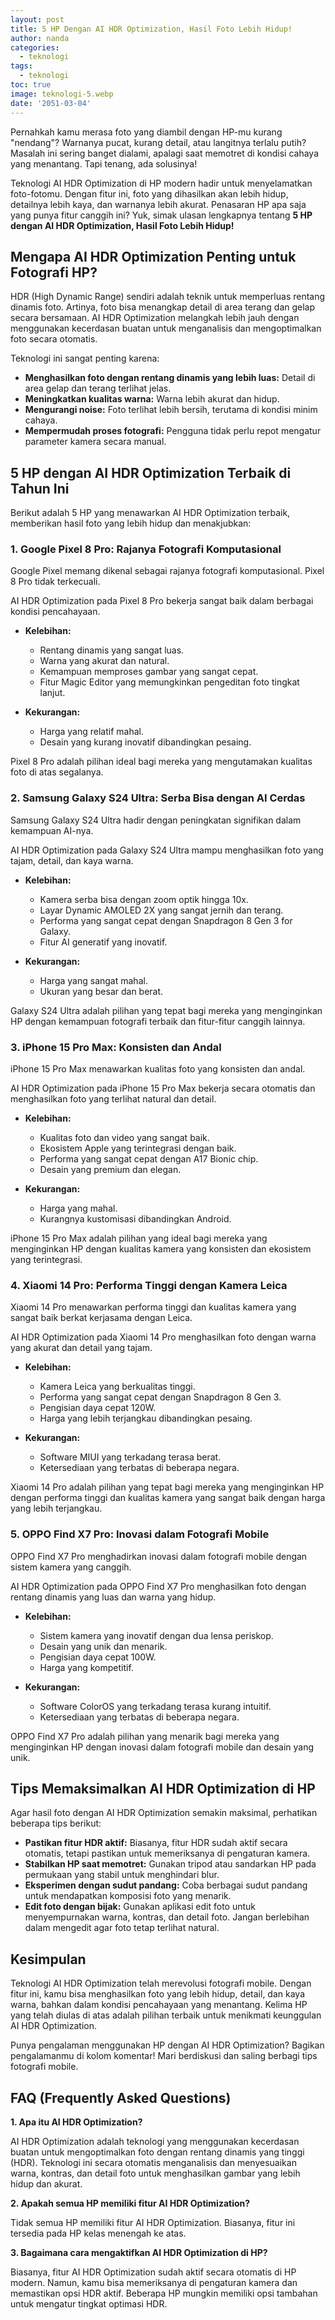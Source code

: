 ```yaml
---
layout: post
title: 5 HP Dengan AI HDR Optimization, Hasil Foto Lebih Hidup!
author: nanda
categories:
  - teknologi
tags:
  - teknologi
toc: true
image: teknologi-5.webp
date: '2051-03-04'
---
```



Pernahkah kamu merasa foto yang diambil dengan HP-mu kurang "nendang"? Warnanya pucat, kurang detail, atau langitnya terlalu putih? Masalah ini sering banget dialami, apalagi saat memotret di kondisi cahaya yang menantang. Tapi tenang, ada solusinya!

Teknologi AI HDR Optimization di HP modern hadir untuk menyelamatkan foto-fotomu. Dengan fitur ini, foto yang dihasilkan akan lebih hidup, detailnya lebih kaya, dan warnanya lebih akurat. Penasaran HP apa saja yang punya fitur canggih ini? Yuk, simak ulasan lengkapnya tentang **5 HP dengan AI HDR Optimization, Hasil Foto Lebih Hidup!**

## Mengapa AI HDR Optimization Penting untuk Fotografi HP?

HDR (High Dynamic Range) sendiri adalah teknik untuk memperluas rentang dinamis foto. Artinya, foto bisa menangkap detail di area terang dan gelap secara bersamaan. AI HDR Optimization melangkah lebih jauh dengan menggunakan kecerdasan buatan untuk menganalisis dan mengoptimalkan foto secara otomatis.

Teknologi ini sangat penting karena:

- **Menghasilkan foto dengan rentang dinamis yang lebih luas:** Detail di area gelap dan terang terlihat jelas.
- **Meningkatkan kualitas warna:** Warna lebih akurat dan hidup.
- **Mengurangi noise:** Foto terlihat lebih bersih, terutama di kondisi minim cahaya.
- **Mempermudah proses fotografi:** Pengguna tidak perlu repot mengatur parameter kamera secara manual.

## 5 HP dengan AI HDR Optimization Terbaik di Tahun Ini

Berikut adalah 5 HP yang menawarkan AI HDR Optimization terbaik, memberikan hasil foto yang lebih hidup dan menakjubkan:

### 1\. Google Pixel 8 Pro: Rajanya Fotografi Komputasional

Google Pixel memang dikenal sebagai rajanya fotografi komputasional. Pixel 8 Pro tidak terkecuali.

AI HDR Optimization pada Pixel 8 Pro bekerja sangat baik dalam berbagai kondisi pencahayaan.

- **Kelebihan:**
    
    - Rentang dinamis yang sangat luas.
    - Warna yang akurat dan natural.
    - Kemampuan memproses gambar yang sangat cepat.
    - Fitur Magic Editor yang memungkinkan pengeditan foto tingkat lanjut.
- **Kekurangan:**
    
    - Harga yang relatif mahal.
    - Desain yang kurang inovatif dibandingkan pesaing.

Pixel 8 Pro adalah pilihan ideal bagi mereka yang mengutamakan kualitas foto di atas segalanya.

### 2\. Samsung Galaxy S24 Ultra: Serba Bisa dengan AI Cerdas

Samsung Galaxy S24 Ultra hadir dengan peningkatan signifikan dalam kemampuan AI-nya.

AI HDR Optimization pada Galaxy S24 Ultra mampu menghasilkan foto yang tajam, detail, dan kaya warna.

- **Kelebihan:**
    
    - Kamera serba bisa dengan zoom optik hingga 10x.
    - Layar Dynamic AMOLED 2X yang sangat jernih dan terang.
    - Performa yang sangat cepat dengan Snapdragon 8 Gen 3 for Galaxy.
    - Fitur AI generatif yang inovatif.
- **Kekurangan:**
    
    - Harga yang sangat mahal.
    - Ukuran yang besar dan berat.

Galaxy S24 Ultra adalah pilihan yang tepat bagi mereka yang menginginkan HP dengan kemampuan fotografi terbaik dan fitur-fitur canggih lainnya.

### 3\. iPhone 15 Pro Max: Konsisten dan Andal

iPhone 15 Pro Max menawarkan kualitas foto yang konsisten dan andal.

AI HDR Optimization pada iPhone 15 Pro Max bekerja secara otomatis dan menghasilkan foto yang terlihat natural dan detail.

- **Kelebihan:**
    
    - Kualitas foto dan video yang sangat baik.
    - Ekosistem Apple yang terintegrasi dengan baik.
    - Performa yang sangat cepat dengan A17 Bionic chip.
    - Desain yang premium dan elegan.
- **Kekurangan:**
    
    - Harga yang mahal.
    - Kurangnya kustomisasi dibandingkan Android.

iPhone 15 Pro Max adalah pilihan yang ideal bagi mereka yang menginginkan HP dengan kualitas kamera yang konsisten dan ekosistem yang terintegrasi.

### 4\. Xiaomi 14 Pro: Performa Tinggi dengan Kamera Leica

Xiaomi 14 Pro menawarkan performa tinggi dan kualitas kamera yang sangat baik berkat kerjasama dengan Leica.

AI HDR Optimization pada Xiaomi 14 Pro menghasilkan foto dengan warna yang akurat dan detail yang tajam.

- **Kelebihan:**
    
    - Kamera Leica yang berkualitas tinggi.
    - Performa yang sangat cepat dengan Snapdragon 8 Gen 3.
    - Pengisian daya cepat 120W.
    - Harga yang lebih terjangkau dibandingkan pesaing.
- **Kekurangan:**
    
    - Software MIUI yang terkadang terasa berat.
    - Ketersediaan yang terbatas di beberapa negara.

Xiaomi 14 Pro adalah pilihan yang tepat bagi mereka yang menginginkan HP dengan performa tinggi dan kualitas kamera yang sangat baik dengan harga yang lebih terjangkau.

### 5\. OPPO Find X7 Pro: Inovasi dalam Fotografi Mobile

OPPO Find X7 Pro menghadirkan inovasi dalam fotografi mobile dengan sistem kamera yang canggih.

AI HDR Optimization pada OPPO Find X7 Pro menghasilkan foto dengan rentang dinamis yang luas dan warna yang hidup.

- **Kelebihan:**
    
    - Sistem kamera yang inovatif dengan dua lensa periskop.
    - Desain yang unik dan menarik.
    - Pengisian daya cepat 100W.
    - Harga yang kompetitif.
- **Kekurangan:**
    
    - Software ColorOS yang terkadang terasa kurang intuitif.
    - Ketersediaan yang terbatas di beberapa negara.

OPPO Find X7 Pro adalah pilihan yang menarik bagi mereka yang menginginkan HP dengan inovasi dalam fotografi mobile dan desain yang unik.

## Tips Memaksimalkan AI HDR Optimization di HP

Agar hasil foto dengan AI HDR Optimization semakin maksimal, perhatikan beberapa tips berikut:

- **Pastikan fitur HDR aktif:** Biasanya, fitur HDR sudah aktif secara otomatis, tetapi pastikan untuk memeriksanya di pengaturan kamera.
- **Stabilkan HP saat memotret:** Gunakan tripod atau sandarkan HP pada permukaan yang stabil untuk menghindari blur.
- **Eksperimen dengan sudut pandang:** Coba berbagai sudut pandang untuk mendapatkan komposisi foto yang menarik.
- **Edit foto dengan bijak:** Gunakan aplikasi edit foto untuk menyempurnakan warna, kontras, dan detail foto. Jangan berlebihan dalam mengedit agar foto tetap terlihat natural.

## Kesimpulan

Teknologi AI HDR Optimization telah merevolusi fotografi mobile. Dengan fitur ini, kamu bisa menghasilkan foto yang lebih hidup, detail, dan kaya warna, bahkan dalam kondisi pencahayaan yang menantang. Kelima HP yang telah diulas di atas adalah pilihan terbaik untuk menikmati keunggulan AI HDR Optimization.

Punya pengalaman menggunakan HP dengan AI HDR Optimization? Bagikan pengalamanmu di kolom komentar! Mari berdiskusi dan saling berbagi tips fotografi mobile.

## FAQ (Frequently Asked Questions)

**1\. Apa itu AI HDR Optimization?**

AI HDR Optimization adalah teknologi yang menggunakan kecerdasan buatan untuk mengoptimalkan foto dengan rentang dinamis yang tinggi (HDR). Teknologi ini secara otomatis menganalisis dan menyesuaikan warna, kontras, dan detail foto untuk menghasilkan gambar yang lebih hidup dan akurat.

**2\. Apakah semua HP memiliki fitur AI HDR Optimization?**

Tidak semua HP memiliki fitur AI HDR Optimization. Biasanya, fitur ini tersedia pada HP kelas menengah ke atas.

**3\. Bagaimana cara mengaktifkan AI HDR Optimization di HP?**

Biasanya, fitur AI HDR Optimization sudah aktif secara otomatis di HP modern. Namun, kamu bisa memeriksanya di pengaturan kamera dan memastikan opsi HDR aktif. Beberapa HP mungkin memiliki opsi tambahan untuk mengatur tingkat optimasi HDR.
